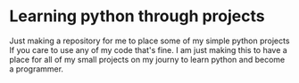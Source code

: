 # Learning python through projects
 Just making a repository for me to place some of my simple python projects
If you care to use any of my code that's fine. I am just making this to have a place for all of my small projects on my journy to learn python
and become a programmer. 